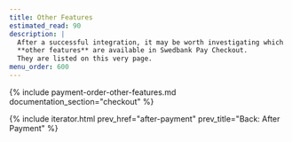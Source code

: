 ```yaml
---
title: Other Features
estimated_read: 90
description: |
  After a successful integration, it may be worth investigating which
  **other features** are available in Swedbank Pay Checkout.
  They are listed on this very page.
menu_order: 600
---
```


{% include payment-order-other-features.md documentation_section="checkout" %}

{% include iterator.html prev_href="after-payment" prev_title="Back: After Payment" %}
